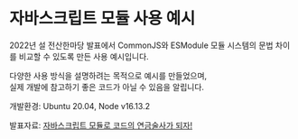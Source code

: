 # 자바스크립트 모듈 사용 예시

2022년 설 전산한마당 발표에서 CommonJS와 ESModule 모듈 시스템의 문법 차이를 비교할 수 있도록 만든 사용 예시입니다.

다양한 사용 방식을 설명하려는 목적으로 예시를 만들었으며,\
실제 개발에 참고하기 좋은 코드가 아닐 수 있음을 알립니다.

개발환경: Ubuntu 20.04, Node v16.13.2

발표자료: [자바스크립트 모듈로 코드의 연금술사가 되자!](https://1drv.ms/p/s!AuwW2QJewTzep2k2H216Fez9kCqX?e=goSA2F)
